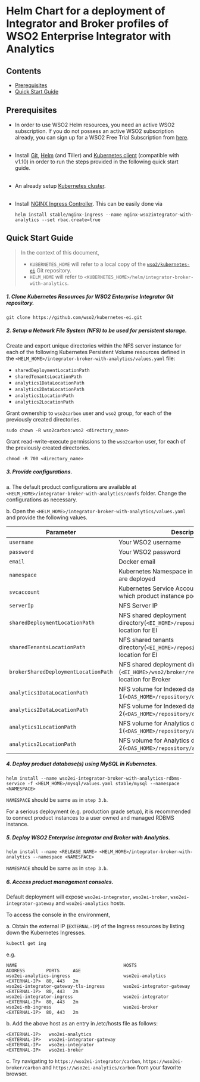 # Helm Chart for a deployment of Integrator and Broker profiles of WSO2 Enterprise Integrator with Analytics

## Contents

* [Prerequisites](#prerequisites)
* [Quick Start Guide](#quick-start-guide)

## Prerequisites

* In order to use WSO2 Helm resources, you need an active WSO2 subscription. If you do not possess an active WSO2
  subscription already, you can sign up for a WSO2 Free Trial Subscription from [here](https://wso2.com/free-trial-subscription).<br><br>

* Install [Git](https://git-scm.com/book/en/v2/Getting-Started-Installing-Git), [Helm](https://github.com/kubernetes/helm/blob/master/docs/install.md)
(and Tiller) and [Kubernetes client](https://kubernetes.io/docs/tasks/tools/install-kubectl/) (compatible with v1.10) in order to run the 
steps provided in the following quick start guide.<br><br>

* An already setup [Kubernetes cluster](https://kubernetes.io/docs/setup/pick-right-solution/).<br><br>

* Install [NGINX Ingress Controller](https://kubernetes.github.io/ingress-nginx/deploy/). This can be easily done via 
  ```
  helm install stable/nginx-ingress --name nginx-wso2integrator-with-analytics --set rbac.create=true
  ```

## Quick Start Guide
>In the context of this document, <br>
>* `KUBERNETES_HOME` will refer to a local copy of the [`wso2/kubernetes-ei`](https://github.com/wso2/kubernetes-ei/)
Git repository. <br>
>* `HELM_HOME` will refer to `<KUBERNETES_HOME>/helm/integrator-broker-with-analytics`. <br>

##### 1. Clone Kubernetes Resources for WSO2 Enterprise Integrator Git repository.

```
git clone https://github.com/wso2/kubernetes-ei.git
```

##### 2. Setup a Network File System (NFS) to be used for persistent storage.

Create and export unique directories within the NFS server instance for each of the following Kubernetes Persistent Volume
resources defined in the `<HELM_HOME>/integrator-broker-with-analytics/values.yaml` file:

* `sharedDeploymentLocationPath`
* `sharedTenantsLocationPath`
* `analytics1DataLocationPath`
* `analytics2DataLocationPath`
* `analytics1LocationPath`
* `analytics2LocationPath`

Grant ownership to `wso2carbon` user and `wso2` group, for each of the previously created directories.

  ```
  sudo chown -R wso2carbon:wso2 <directory_name>
  ```

Grant read-write-execute permissions to the `wso2carbon` user, for each of the previously created directories.

  ```
  chmod -R 700 <directory_name>
  ```

##### 3. Provide configurations.

a. The default product configurations are available at `<HELM_HOME>/integrator-broker-with-analytics/confs` folder. Change the
configurations as necessary.

b. Open the `<HELM_HOME>/integrator-broker-with-analytics/values.yaml` and provide the following values.

| Parameter                       | Description                                                                               |
|---------------------------------|-------------------------------------------------------------------------------------------|
| `username`                      | Your WSO2 username                                                                        |
| `password`                      | Your WSO2 password                                                                        |
| `email`                         | Docker email                                                                              |
| `namespace`                     | Kubernetes Namespace in which the resources are deployed                                  |
| `svcaccount`                    | Kubernetes Service Account in the `namespace` to which product instance pods are attached |
| `serverIp`                      | NFS Server IP                                                                             |
| `sharedDeploymentLocationPath`  | NFS shared deployment directory(`<EI_HOME>/repository/deployment`) location for EI        |
| `sharedTenantsLocationPath`     | NFS shared tenants directory(`<EI_HOME>/repository/tenants`) location for EI              |
| `brokerSharedDeploymentLocationPath` | NFS shared deployment directory (`<EI_HOME>/wso2/broker/repository/deployment/`) location for Broker |
| `analytics1DataLocationPath`    | NFS volume for Indexed data for Analytics node 1(`<DAS_HOME>/repository/data`)            |
| `analytics2DataLocationPath`    | NFS volume for Indexed data for Analytics node 2(`<DAS_HOME>/repository/data`)            |
| `analytics1LocationPath`        | NFS volume for Analytics data for Analytics node 1(`<DAS_HOME>/repository/analytics`)     |
| `analytics2LocationPath`        | NFS volume for Analytics data for Analytics node 2(`<DAS_HOME>/repository/analytics`)     |


##### 4. Deploy product database(s) using MySQL in Kubernetes.

```
helm install --name wso2ei-integrator-broker-with-analytics-rdbms-service -f <HELM_HOME>/mysql/values.yaml stable/mysql --namespace <NAMESPACE>
```

`NAMESPACE` should be same as in `step 3.b`.

For a serious deployment (e.g. production grade setup), it is recommended to connect product instances to a user owned and managed RDBMS instance.

##### 5. Deploy WSO2 Enterprise Integrator and Broker with Analytics.

```
helm install --name <RELEASE_NAME> <HELM_HOME>/integrator-broker-with-analytics --namespace <NAMESPACE>
```

`NAMESPACE` should be same as in `step 3.b`.

##### 6. Access product management consoles.

Default deployment will expose `wso2ei-integrator`, `wso2ei-broker`, `wso2ei-integrator-gateway` and `wso2ei-analytics` hosts.

To access the console in the environment,

a. Obtain the external IP (`EXTERNAL-IP`) of the Ingress resources by listing down the Kubernetes Ingresses.

```
kubectl get ing
```
e.g.

```
NAME                                        HOSTS                       ADDRESS        PORTS     AGE
wso2ei-analytics-ingress                    wso2ei-analytics            <EXTERNAL-IP>  80, 443   2m
wso2ei-integrator-gateway-tls-ingress       wso2ei-integrator-gateway   <EXTERNAL-IP>  80, 443   2m
wso2ei-integrator-ingress                   wso2ei-integrator           <EXTERNAL-IP>  80, 443   2m
wso2ei-mb-ingress                           wso2ei-broker               <EXTERNAL-IP>  80, 443   2m
```

b. Add the above host as an entry in /etc/hosts file as follows:

```
<EXTERNAL-IP>	wso2ei-analytics
<EXTERNAL-IP>	wso2ei-integrator-gateway
<EXTERNAL-IP>	wso2ei-integrator
<EXTERNAL-IP>	wso2ei-broker
```

c. Try navigating to `https://wso2ei-integrator/carbon`, `https://wso2ei-broker/carbon` and `https://wso2ei-analytics/carbon` from your favorite browser.
